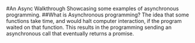 #An Async Walkthrough
Showcasing some examples of asynchronous programming. 
##What is Asynchronous programming? 
The idea that some functions take time, and would halt computer interaction, if the program waited on that function. This results in the programming sending an asynchronous call that eventually returns a promise. 